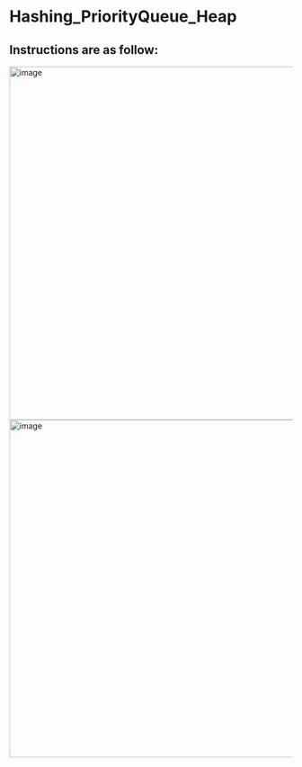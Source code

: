 # Hashing_PriorityQueue_Heap
## Instructions are as follow:
<img width="628" alt="image" src="https://github.com/ChristinaTrinh/Hashing_PriorityQueue_Heap/assets/100184045/02466f6f-4b25-44f3-ad1c-885a6ddca048">
<img width="600" alt="image" src="https://github.com/ChristinaTrinh/Hashing_PriorityQueue_Heap/assets/100184045/273818f8-4255-4ee5-b6b1-bc10b8a89874">
